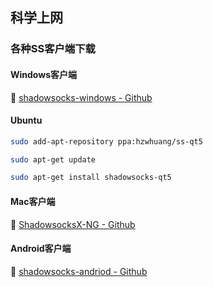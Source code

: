 ## 科学上网

### 各种SS客户端下载

#### Windows客户端

:link: [shadowsocks-windows - Github](https://github.com/shadowsocks/shadowsocks-windows/releases)

#### Ubuntu

```bash
sudo add-apt-repository ppa:hzwhuang/ss-qt5 

sudo apt-get update 

sudo apt-get install shadowsocks-qt5
```

#### Mac客户端

:link: [ShadowsocksX-NG - Github](https://github.com/shadowsocks/ShadowsocksX-NG/releases)

#### Android客户端

:link: [shadowsocks-andriod - Github](https://github.com/shadowsocks/shadowsocks-android/releases) ​